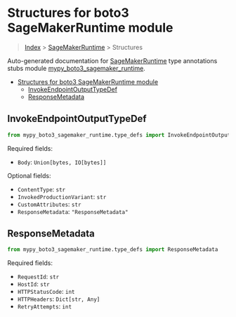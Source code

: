 # Structures for boto3 SageMakerRuntime module

> [Index](../index.md) > [SageMakerRuntime](./index.md) > Structures

Auto-generated documentation for [SageMakerRuntime](https://boto3.amazonaws.com/v1/documentation/api/latest/reference/services/sagemaker-runtime.html#SageMakerRuntime)
type annotations stubs module [mypy_boto3_sagemaker_runtime](https://pypi.org/project/mypy-boto3-sagemaker-runtime/).

- [Structures for boto3 SageMakerRuntime module](#structures-for-boto3-sagemakerruntime-module)
  - [InvokeEndpointOutputTypeDef](#invokeendpointoutputtypedef)
  - [ResponseMetadata](#responsemetadata)

## InvokeEndpointOutputTypeDef

```python
from mypy_boto3_sagemaker_runtime.type_defs import InvokeEndpointOutputTypeDef
```


Required fields:
- `Body`: `Union[bytes, IO[bytes]]`



Optional fields:
- `ContentType`: `str`
- `InvokedProductionVariant`: `str`
- `CustomAttributes`: `str`
- `ResponseMetadata`: `"ResponseMetadata"`


## ResponseMetadata

```python
from mypy_boto3_sagemaker_runtime.type_defs import ResponseMetadata
```


Required fields:
- `RequestId`: `str`
- `HostId`: `str`
- `HTTPStatusCode`: `int`
- `HTTPHeaders`: `Dict[str, Any]`
- `RetryAttempts`: `int`



